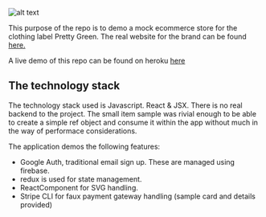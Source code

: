 ![alt text](https://www.coneysdesignerwear.co.uk/wp-content/uploads/2017/05/pg-linear-4x-100.jpg 'Pretty green logo')

This purpose of the repo is to demo a mock ecommerce store for the clothing label Pretty Green. The real website for the brand can be found [here.](https://www.prettygreen.com/)

A live demo of this repo can be found on heroku [here](https://pgmock.herokuapp.com/)

## The technology stack

The technology stack used is Javascript. React & JSX. There is no real backend to the project. The small item sample was rivial enough to be able to create a simple ref object and consume it within the app without much in the way of performace considerations.

The application demos the following features:

- Google Auth, traditional email sign up. These are managed using firebase.
- redux is used for state management.
- ReactComponent for SVG handling.
- Stripe CLI for faux payment gateway handling (sample card and details provided)
